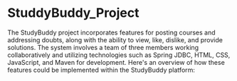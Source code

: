 # StuddyBuddy_Project
The StudyBuddy project incorporates features for posting courses and addressing doubts, along with the ability to view, like, dislike, and provide solutions. The system involves a team of three members working collaboratively and utilizing technologies such as Spring JDBC, HTML, CSS, JavaScript, and Maven for development. Here's an overview of how these features could be implemented within the StudyBuddy platform:
